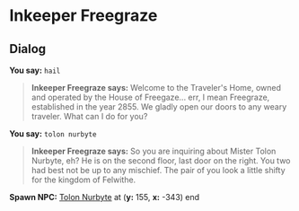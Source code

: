 # Inkeeper Freegraze
## Dialog

**You say:** `hail`



>**Inkeeper Freegraze says:** Welcome to the Traveler's Home, owned and operated by the House of Freegaze... err, I mean Freegraze, established in the year 2855. We gladly open our doors to any weary traveler. What can I do for you?

**You say:** `tolon nurbyte`



>**Inkeeper Freegraze says:** So you are inquiring about Mister Tolon Nurbyte, eh? He is on the second floor, last door on the right. You two had best not be up to any mischief. The pair of you look a little shifty for the kingdom of Felwithe.


**Spawn NPC:**  [Tolon Nurbyte](/npc/61095) at (**y:** 155, **x:** -343)
end
